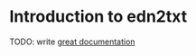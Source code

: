 # Introduction to edn2txt

TODO: write [great documentation](http://jacobian.org/writing/what-to-write/)
